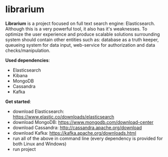 # librarium

**Librarium** is a project focused on full text search engine: Elasticsearch. Although this is a very powerful tool, it also has it's weaknesses. To optimize the user experience and produce scalable solutions surrounding system should contain other entities such as: database as a truth keeper, queueing system for data input, web-service for authorization and data checks/manipulation.

**Used dependencies**:
* Elasticsearch
* Kibana
* MongoDB
* Cassandra
* Kafka

**Get started**:
* download Elasticsearch: https://www.elastic.co/downloads/elasticsearch
* download MongoDB: https://www.mongodb.com/download-center
* download Cassandra: http://cassandra.apache.org/download
* download Kafka: https://kafka.apache.org/downloads.html
* run all of the above in command line (every dependency is provided for both Linux and Windows)
* run project




